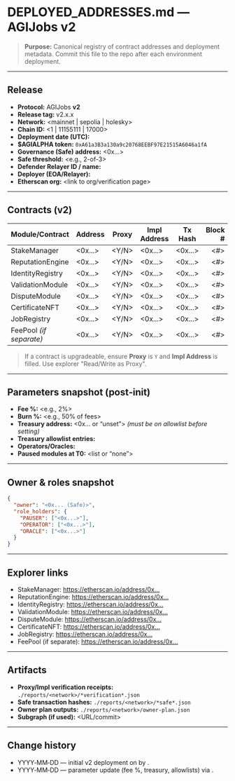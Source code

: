 # DEPLOYED_ADDRESSES.md — AGIJobs v2

> **Purpose:** Canonical registry of contract addresses and deployment metadata. Commit this file to the repo after each environment deployment.

---

## Release
- **Protocol:** AGIJobs **v2**
- **Release tag:** v2.x.x
- **Network:** <mainnet | sepolia | holesky>
- **Chain ID:** <1 | 11155111 | 17000>
- **Deployment date (UTC):** <YYYY-MM-DD>
- **$AGIALPHA token:** `0xA61a3B3a130a9c20768EEBF97E21515A6046a1fA`
- **Governance (Safe) address:** <0x...>
- **Safe threshold:** <e.g., 2-of-3>
- **Defender Relayer ID / name:** <relayer-id-or-name>
- **Deployer (EOA/Relayer):** <address if used>
- **Etherscan org:** <link to org/verification page>

---

## Contracts (v2)

| Module/Contract      | Address        | Proxy | Impl Address   | Tx Hash      | Block # | Verified | Notes |
|---|---|:--:|---|---|---:|:--:|---|
| StakeManager         | <0x...>        | <Y/N>| <0x...>        | <0x...>      | <#>    | <Y/N>    |       |
| ReputationEngine     | <0x...>        | <Y/N>| <0x...>        | <0x...>      | <#>    | <Y/N>    |       |
| IdentityRegistry     | <0x...>        | <Y/N>| <0x...>        | <0x...>      | <#>    | <Y/N>    |       |
| ValidationModule     | <0x...>        | <Y/N>| <0x...>        | <0x...>      | <#>    | <Y/N>    |       |
| DisputeModule        | <0x...>        | <Y/N>| <0x...>        | <0x...>      | <#>    | <Y/N>    |       |
| CertificateNFT       | <0x...>        | <Y/N>| <0x...>        | <0x...>      | <#>    | <Y/N>    |       |
| JobRegistry          | <0x...>        | <Y/N>| <0x...>        | <0x...>      | <#>    | <Y/N>    |       |
| FeePool *(if separate)* | <0x...>     | <Y/N>| <0x...>        | <0x...>      | <#>    | <Y/N>    |       |

> If a contract is upgradeable, ensure **Proxy** is `Y` and **Impl Address** is filled. Use explorer "Read/Write as Proxy".

---

## Parameters snapshot (post‑init)

- **Fee %:** <e.g., 2%>
- **Burn %:** <e.g., 50% of fees>
- **Treasury address:** <0x... or “unset”> *(must be on allowlist before setting)*
- **Treasury allowlist entries:** <addresses>
- **Operators/Oracles:** <addresses and roles>
- **Paused modules at T0:** <list or “none”>

---

## Owner & roles snapshot

```json
{
  "owner": "<0x... (Safe)>",
  "role_holders": {
    "PAUSER": ["<0x...>"],
    "OPERATOR": ["<0x...>"],
    "ORACLE": ["<0x...>"]
  }
}
```

---

## Explorer links

- StakeManager: <https://etherscan.io/address/0x...>
- ReputationEngine: <https://etherscan.io/address/0x...>
- IdentityRegistry: <https://etherscan.io/address/0x...>
- ValidationModule: <https://etherscan.io/address/0x...>
- DisputeModule: <https://etherscan.io/address/0x...>
- CertificateNFT: <https://etherscan.io/address/0x...>
- JobRegistry: <https://etherscan.io/address/0x...>
- FeePool (if separate): <https://etherscan.io/address/0x...>

---

## Artifacts

- **Proxy/Impl verification receipts:** `./reports/<network>/*verification*.json`
- **Safe transaction hashes:** `./reports/<network>/*safe*.json`
- **Owner plan outputs:** `./reports/<network>/owner-plan.json`
- **Subgraph (if used):** <URL/commit>

---

## Change history

- YYYY‑MM‑DD — initial v2 deployment on <network> by <Safe tx link>.
- YYYY‑MM‑DD — parameter update (fee %, treasury, allowlists) via <Safe tx link>.
